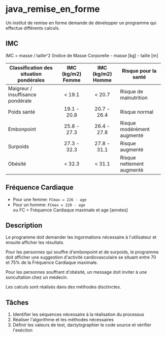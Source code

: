 # java_remise_en_forme
Un institut de remise en forme demande de développer un programme qui effectue différents calculs.

## IMC

IMC = masse / taille^2
(Indice de Masse Corporelle - masse [kg] - taille [m]

| Classification des situation pondérales   | IMC (kg/m2) Femme  | IMC (kg/m2) Homme  | Risque pour la santé                    |
| ----------------------------------------- |:------------------:|:------------------:|-----------------------------------------|
| Maigreur / insuffisance pondérale         | < 19.1             | < 20.7             | Risque de malnutrition                  |
| Poids santé                               | 19.1 - 20.8        | 20.7 - 26.4        | Risque normal                           |
| Embonpoint                                | 25.8 - 27.3        | 26.4 - 27.8        | Risque modérément augmenté              |
| Surpoids                                  | 27.3 - 32.3        | 27.8 - 31.1        | Risque augmenté                         |
| Obésité                                   | < 32.3             | < 31.1             | Risque nettement augmenté               |


## Fréquence Cardiaque
* Pour une femme: `FCmax = 226 - age`
* Pour un homme: `FCmax = 220 - age`  
  ou FC = Fréquence Cardiaque maximale et age [années]

## Description
Le programme doit demander les ingormations nécessaire à l'utilisateur et ensuite afficher les résultats.

Pour les personnes qui souffre d'embonpoint et de surpoids, le programme doit afficher une suggestion d'activité cardiovasculaire se situant entre 70 et 75% de la Fréquence Cardiaque maximale.

Pour les personnes souffrant d'obésité, un message doit inviter à une soncultation chez un médecin.

Les calculs sont réalisés dans des méthodes disctinctes.


## Tâches
1. Identifier les séquences nécessaire à la réalisation du processus
2. Réaliser l'algorithme et les méthodes nécessaires
3. Définir les valeurs de test, dactylographier le code source et vérifier l'exéciton

